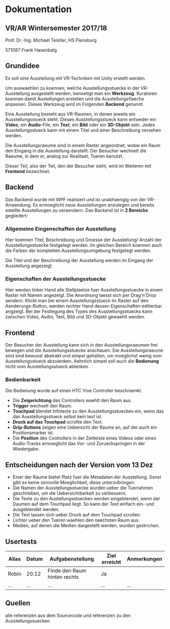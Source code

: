 # Dokumentation
## VR/AR Wintersemester 2017/18
Prof. Dr.-Ing. Michael Teistler, HS Flensburg


571087 Frank Hasenbalg

## Grundidee
Es soll eine Ausstellung mit VR-Techniken mit Unity erstellt werden.

Um auswaehlen zu koennen, welche Ausstellungsstuecke in der VR-Ausstellung ausgestellt werden,
benoetigt man ein **Werkzeug**. Kuratoren koennen damit Austellungen erstellen
und die Ausstellungsflaeche anpassen. Dieses Werkzeug wird im Folgenden **Backend** genannt.

Eine Ausstellung besteht aus VR-Raumen, in denen jeweils ein Ausstellungsstueck steht. Dieses Ausstellungsstueck kann entweder
ein **Video**, ein **Audio**-File, ein **Text**, ein **Bild** oder ein **3D-Objekt** sein.
Jedes Ausstellungsstueck kann mit einem Titel und einer Beschreibung versehen werden.

Die Ausstellungsraeume sind in einem Raster angeordnet, wobei ein Raum den Eingang in die Ausstellung darstellt.
Der Besucher wechselt die Raeume, in dem er, analog zur Realitaet, Tueren benutzt.

Dieser Teil, also der Teil, den der Besucher sieht, wird im Weiteren mit **Frontend** bezeichnet.


## Backend
Das Backend wurde mit WPF realisiert und ist unabhaengig von der VR-Anwendung. Es ermoeglicht
neue Ausstellungen anzulegen und bereits estellte Ausstellungen zu veraendern.
Das Backend ist in **2 Bereiche** gegliedert:

### Allgemeine Eingenschaften der Ausstellung
Hier koennen Titel, Beschreibung und Groesse der Ausstellung/ Anzahl der Ausstellungsstuecke festgelegt werden.
Im gleichen Bereich koennen auch die Farben der kompletten Ausstellungsumgebung festgelegt werden.

Die Titel und der Beschreibung der Ausstellung werden im Eingang der Ausstellung angezeigt.

### Eigenschaften der Ausstellungsstuecke
Hier werden linker Hand alle Stellplaetze fuer Ausstellungsstuecke in einem Raster mit Namen angezeigt. Die Anordnung laesst sich per Drag'n'Drop aendern.
Klickt man bei einem Ausstellungsstueck im Raster auf den Aenderungs-Button, werden rechter Hand dessen Eigenschaften editierbar angzeigt.
Bei der Festlegung des Types des Ausstellungsstuecks kann zwischen Video, Audio, Text, Bild und 3D-Objekt gewaehlt werden.

## Frontend
Der Besucher der Ausstellung kann sich in den Ausstellungsraeumen frei bewegen und die Ausstellungsstuecke anschauen.
Die Ausstellungsraeume sind sind bewusst abstrakt und simpel gehalten, um moeglichst wenig vom Ausstellungsstueck abzulenken. Aehnlich simpel soll auch die **Bedienung** nicht vom Ausstellungsstueck ablenken.

### Bedienbarkeit
Die Bedienung wurde auf einen HTC Vive Controller beschraenkt.
- Die **Zeigerichtung** des Controllers waehlt den Raum aus.
- **Trigger** wechselt den Raum.
- **Touchpad** blendet Infotexte zu den Ausstellungsstuecken ein, wenn das das Ausstellungsstueck selbst kein text ist.
- **Druck auf das Touchpad** scrollte den Text.
- **Grip-Buttons** zeigen eine Uebersicht der Raume an, auf der auch ein Positionsmarker ist.
- Die **Position** des Controllers in der Zeitleiste eines Videos oder eines Audio-Tracks ermoeglicht das Vor- und Zurueckspringen in der Wiedergabe.

## Entscheidungen nach der Version vom 13 Dez
- Einer der Raume bietet Platz fuer die Metadaten der Ausstellung. Sonst gibt es keine sinnvolle Moeglichkeit, diese unterzubringen.
- Die Namen der Ausstellungsstuecke wurden ueber die Tuerrahmen geschrieben, um die Uebersichtbarkeit zu verbessern.
- Die Texte zu den Austellungsstuecken werden eingeblendet, wenn der Daumen auf dem Touchpad liegt. So kann der Text einfach ein- und ausgeblendet werden.
- Die Text lassen sich ueber Druck auf dem Touchpad scrollen.
- Lichter ueber den Tueren waehlen den naechsten Raum aus.
- Medien, auf denen die Medien dargestellt werden, wurden gestrichen.

## Usertests
|Alias|Datum|Aufgabenstellung|Ziel erreicht|Anmerkungen|
|-----|-----|----------------|-------------|-----------|
|Robin|20.12|Finde den Raum hinten rechts|Ja||
|...|...|...|...|...|

## Quellen
alle referenzen aus dem Sourcecode und referenzen zu den Ausstellungssuecken
